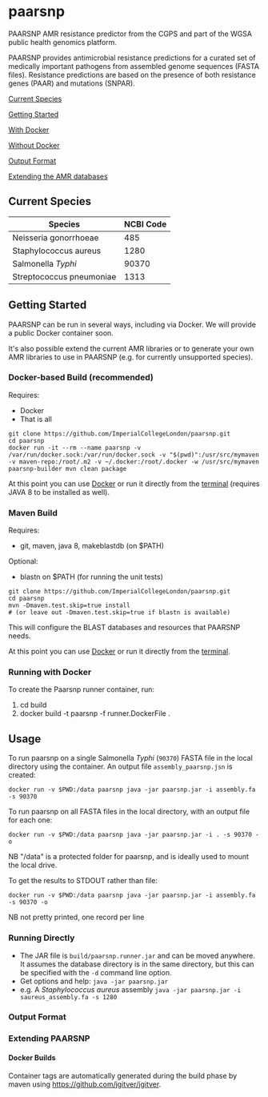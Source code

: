 # paarsnp
PAARSNP AMR resistance predictor from the CGPS and part of the WGSA public health genomics platform.

PAARSNP provides antimicrobial resistance predictions for a curated set of medically important pathogens from assembled genome sequences (FASTA files). Resistance predictions are based on the presence of both resistance genes (PAAR) and mutations (SNPAR).

[Current Species](#current-species)

[Getting Started](#getting-started)

[With Docker](#running-with-docker)

[Without Docker](#running-directly)

[Output Format](#output-format)

[Extending the AMR databases](#extending-paarsnp)

## Current Species

| Species | NCBI Code |
|---|---|
| Neisseria gonorrhoeae | 485 |
| Staphylococcus aureus | 1280 |
| Salmonella _Typhi_ | 90370 |
| Streptococcus pneumoniae | 1313 |

## Getting Started

PAARSNP can be run in several ways, including via Docker. We will provide a public Docker container soon.

It's also possible extend the current AMR libraries or to generate your own AMR libraries to use in PAARSNP (e.g. for currently unsupported species).

### Docker-based Build (recommended)

Requires:
* Docker
* That is all

```
git clone https://github.com/ImperialCollegeLondon/paarsnp.git
cd paarsnp
docker run -it --rm --name paarsnp -v /var/run/docker.sock:/var/run/docker.sock -v "$(pwd)":/usr/src/mymaven -v maven-repo:/root/.m2 -v ~/.docker:/root/.docker -w /usr/src/mymaven paarsnp-builder mvn clean package
```

At this point you can use [Docker](#running-with-docker) or run it directly from the [terminal](#running-directly) (requires JAVA 8 to be installed as well).

### Maven Build

Requires:
* git, maven, java 8, makeblastdb (on $PATH)

Optional:
* blastn on $PATH (for running the unit tests)

```
git clone https://github.com/ImperialCollegeLondon/paarsnp.git
cd paarsnp
mvn -Dmaven.test.skip=true install
# (or leave out -Dmaven.test.skip=true if blastn is available)
```

This will configure the BLAST databases and resources that PAARSNP needs.

At this point you can use [Docker](#running-with-docker) or run it directly from the [terminal](#running-directly).

### Running with Docker

To create the Paarsnp runner container, run:

1. cd build
1. docker build -t paarsnp -f runner.DockerFile .

Usage
-----

To run paarsnp on a single Salmonella _Typhi_ (`90370`) FASTA file in the local directory using the container. An output file `assembly_paarsnp.jsn` is created:

`docker run -v $PWD:/data paarsnp java -jar paarsnp.jar -i assembly.fa -s 90370`

To run paarsnp on all FASTA files in the local directory, with an output file for each one:

`docker run -v $PWD:/data paarsnp java -jar paarsnp.jar -i . -s 90370 -o`

NB "/data" is a protected folder for paarsnp, and is ideally used to mount the local drive.

To get the results to STDOUT rather than file:

`docker run -v $PWD:/data paarsnp java -jar paarsnp.jar -i assembly.fa -s 90370 -o`

NB not pretty printed, one record per line

### Running Directly

* The JAR file is `build/paarsnp.runner.jar` and can be moved anywhere. It assumes the database directory is in the same directory, but this can be specified with the `-d` command line option.
* Get options and help: `java -jar paarsnp.jar`
* e.g. A _Staphylococcus aureus_ assembly `java -jar paarsnp.jar -i saureus_assembly.fa -s 1280`

### Output Format

### Extending PAARSNP

#### Docker Builds

Container tags are automatically generated during the build phase by maven using https://github.com/jgitver/jgitver.
